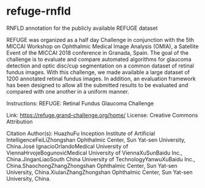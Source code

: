 # refuge-rnfld
RNFLD annotation for the publicly available REFUGE dataset

REFUGE was organized as a half day Challenge in conjunction with the 5th MICCAI Workshop on Ophthalmic Medical Image Analysis (OMIA), a Satellite Event of the MICCAI 2018 conference in Granada, Spain. The goal of the challenge is to evaluate and compare automated algorithms for glaucoma detection and optic disc/cup segmentation on a common dataset of retinal fundus images. With this challenge, we made available a large dataset of 1200 annotated retinal fundus images. In addition, an evaluation framework has been designed to allow all the submitted results to be evaluated and compared with one another in a uniform manner. 

Instructions: 
REFUGE: Retinal Fundus Glaucoma Challenge 

Link: https://refuge.grand-challenge.org/home/
License: Creative Commons Attribution

Citation Author(s):
HuazhuFu Inception Institute of Artificial IntelligenceFeiLiZhongshan Ophthalmic Center, Sun Yat-sen University, China.José IgnacioOrlandoMedical University of ViennaHrvojeBogunovićMedical University of ViennaXuSunBaidu Inc., China.JinganLiaoSouth China University of TechnologyYanwuXuBaidu Inc., China.ShaochongZhangZhongshan Ophthalmic Center, Sun Yat-sen University, China.XiulanZhangZhongshan Ophthalmic Center, Sun Yat-sen University, China.
